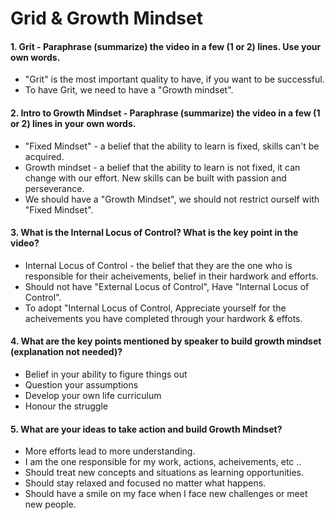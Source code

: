 # Grid & Growth Mindset
#### 1. Grit - Paraphrase (summarize) the video in a few (1 or 2) lines. Use your own words.

* "Grit" is the most important quality to have, if you want to be successful.
* To have Grit, we need to have a "Growth mindset".

#### 2. Intro to Growth Mindset -  Paraphrase (summarize) the video in a few (1 or 2) lines in your own words.

* "Fixed Mindset" - a belief that the ability to learn is fixed, skills can't be acquired.
* Growth mindset - a belief that the ability to learn is not fixed, it can change with our effort. New skills can be built with passion and perseverance.
* We should have a "Growth Mindset", we should not restrict ourself with "Fixed Mindset".

#### 3. What is the Internal Locus of Control? What is the key point in the video?

* Internal Locus of Control - the belief that they are the one who is responsible for their acheivements, belief in their hardwork and efforts.
* Should not have "External Locus of Control", Have "Internal Locus of Control".
* To adopt "Internal Locus of Control, Appreciate yourself for the acheivements you have completed through your hardwork & effots.

#### 4. What are the key points mentioned by speaker to build growth mindset (explanation not needed)?

* Belief in your ability to figure things out
* Question your assumptions
* Develop your own life curriculum
* Honour the struggle 

#### 5. What are your ideas to take action and build Growth Mindset?

* More efforts lead to more understanding.
* I am the one responsible for my work, actions, acheivements, etc ..
* Should treat new concepts and situations as learning opportunities.
* Should stay relaxed and focused no matter what happens.
* Should have a smile on my face when I face new challenges or meet new people.